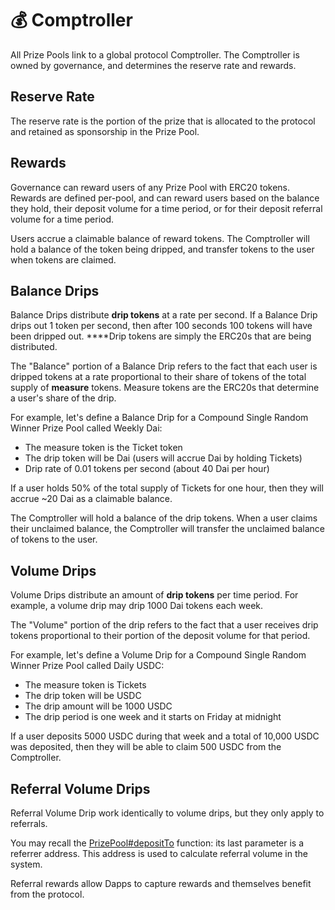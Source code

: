 # 💰 Comptroller

All Prize Pools link to a global protocol Comptroller.  The Comptroller is owned by governance, and determines the reserve rate and rewards.

## Reserve Rate

The reserve rate is the portion of the prize that is allocated to the protocol and retained as sponsorship in the Prize Pool.

## Rewards

Governance can reward users of any Prize Pool with ERC20 tokens.  Rewards are defined per-pool, and can reward users based on the balance they hold, their deposit volume for a time period, or for their deposit referral volume for a time period.

Users accrue a claimable balance of reward tokens.  The Comptroller will hold a balance of the token being dripped, and transfer tokens to the user when tokens are claimed.

## Balance Drips

Balance Drips distribute **drip tokens** at a rate per second.  If a Balance Drip drips out 1 token per second, then after 100 seconds 100 tokens will have been dripped out.  ****Drip tokens are simply the ERC20s that are being distributed.

The "Balance" portion of a Balance Drip refers to the fact that each user is dripped tokens at a rate proportional to their share of tokens of the total supply of **measure** tokens.  Measure tokens are the ERC20s that determine a user's share of the drip.

For example, let's define a Balance Drip for a Compound Single Random Winner Prize Pool called Weekly Dai:

* The measure token is the Ticket token
* The drip token will be Dai \(users will accrue Dai by holding Tickets\)
* Drip rate of 0.01 tokens per second \(about 40 Dai per hour\)

If a user holds 50% of the total supply of Tickets for one hour, then they will accrue ~20 Dai as a claimable balance.

The Comptroller will hold a balance of the drip tokens.  When a user claims their unclaimed balance, the Comptroller will transfer the unclaimed balance of tokens to the user.

## Volume Drips

Volume Drips distribute an amount of **drip tokens** per time period.  For example, a volume drip may drip 1000 Dai tokens each week.

The "Volume" portion of the drip refers to the fact that a user receives drip tokens proportional to their portion of the deposit volume for that period.

For example, let's define a Volume Drip for a Compound Single Random Winner Prize Pool called Daily USDC:

* The measure token is Tickets
* The drip token will be USDC
* The drip amount will be 1000 USDC
* The drip period is one week and it starts on Friday at midnight

If a user deposits 5000 USDC during that week and a total of 10,000 USDC was deposited, then they will be able to claim 500 USDC from the Comptroller.

## Referral Volume Drips

Referral Volume Drip work identically to volume drips, but they only apply to referrals.

You may recall the [PrizePool\#depositTo](../protocol/prize-pool/#depositing) function: its last parameter is a referrer address.  This address is used to calculate referral volume in the system.

Referral rewards allow Dapps to capture rewards and themselves benefit from the protocol.



